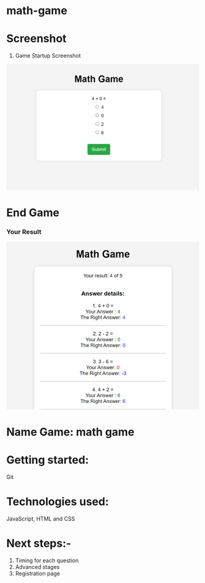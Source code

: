 # math-game

# Screenshot

1. Game Startup Screenshot

![alt text](/Screenshot/Game-startup.png "Logo Title Text 1")

# End Game 

### Your Result

![alt text](/Screenshot/result.png "Logo Title Text 1")

# Name Game: math game

# Getting started: 

Git

# Technologies used: 
JavaScript, HTML and CSS

# Next steps:-

1. Timing for each question
2. Advanced stages
3. Registration page
